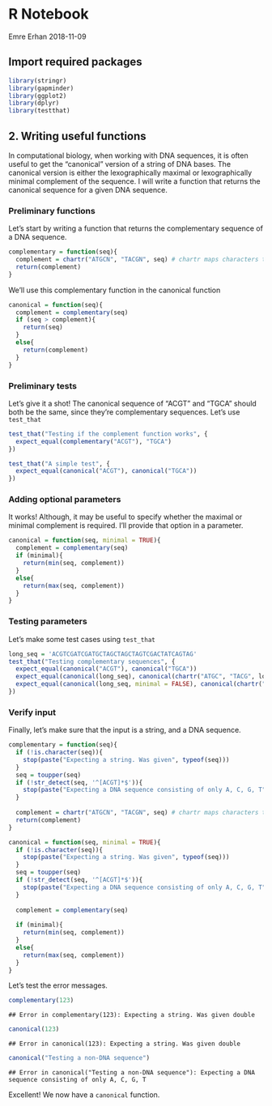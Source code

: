 R Notebook
================
Emre Erhan
2018-11-09

## Import required packages

``` r
library(stringr)
library(gapminder)
library(ggplot2)
library(dplyr)
library(testthat)
```

## 2\. Writing useful functions

In computational biology, when working with DNA sequences, it is often
useful to get the “canonical” version of a string of DNA bases. The
canonical version is either the lexographically maximal or
lexographically minimal complement of the sequence. I will write a
function that returns the canonical sequence for a given DNA sequence.

### Preliminary functions

Let’s start by writing a function that returns the complementary
sequence of a DNA sequence.

``` r
complementary = function(seq){
  complement = chartr("ATGCN", "TACGN", seq) # chartr maps characters to characters. We use this to determine the complementary basepairs
  return(complement)
}
```

We’ll use this complementary function in the canonical function

``` r
canonical = function(seq){
  complement = complementary(seq)
  if (seq > complement){
    return(seq)
  }
  else{
    return(complement)
  }
}
```

### Preliminary tests

Let’s give it a shot\! The canonical sequence of “ACGT” and “TGCA”
should both be the same, since they’re complementary sequences. Let’s
use `test_that`

``` r
test_that("Testing if the complement function works", {
  expect_equal(complementary("ACGT"), "TGCA")
})

test_that("A simple test", {
  expect_equal(canonical("ACGT"), canonical("TGCA"))
})
```

### Adding optional parameters

It works\! Although, it may be useful to specify whether the maximal or
minimal complement is required. I’ll provide that option in a parameter.

``` r
canonical = function(seq, minimal = TRUE){
  complement = complementary(seq)
  if (minimal){
    return(min(seq, complement))
  }
  else{
    return(max(seq, complement))
  }
}
```

### Testing parameters

Let’s make some test cases using `test_that`

``` r
long_seq = 'ACGTCGATCGATGCTAGCTAGCTAGTCGACTATCAGTAG'
test_that("Testing complementary sequences", {
  expect_equal(canonical("ACGT"), canonical("TGCA"))
  expect_equal(canonical(long_seq), canonical(chartr("ATGC", "TACG", long_seq)))
  expect_equal(canonical(long_seq, minimal = FALSE), canonical(chartr("ATGC", "TACG", long_seq), minimal = FALSE))
})
```

### Verify input

Finally, let’s make sure that the input is a string, and a DNA sequence.

``` r
complementary = function(seq){
  if (!is.character(seq)){
    stop(paste("Expecting a string. Was given", typeof(seq)))
  }
  seq = toupper(seq)
  if (!str_detect(seq, '^[ACGT]*$')){
    stop(paste("Expecting a DNA sequence consisting of only A, C, G, T"))
  }
  
  complement = chartr("ATGCN", "TACGN", seq) # chartr maps characters to characters. We use this to determine the complementary basepairs
  return(complement)
}
```

``` r
canonical = function(seq, minimal = TRUE){
  if (!is.character(seq)){
    stop(paste("Expecting a string. Was given", typeof(seq)))
  }
  seq = toupper(seq)
  if (!str_detect(seq, '^[ACGT]*$')){
    stop(paste("Expecting a DNA sequence consisting of only A, C, G, T"))
  }
  
  complement = complementary(seq)
  
  if (minimal){
    return(min(seq, complement))
  }
  else{
    return(max(seq, complement))
  }
}
```

Let’s test the error
    messages.

``` r
complementary(123)
```

    ## Error in complementary(123): Expecting a string. Was given double

``` r
canonical(123)
```

    ## Error in canonical(123): Expecting a string. Was given double

``` r
canonical("Testing a non-DNA sequence")
```

    ## Error in canonical("Testing a non-DNA sequence"): Expecting a DNA sequence consisting of only A, C, G, T

Excellent\! We now have a `canonical` function.
